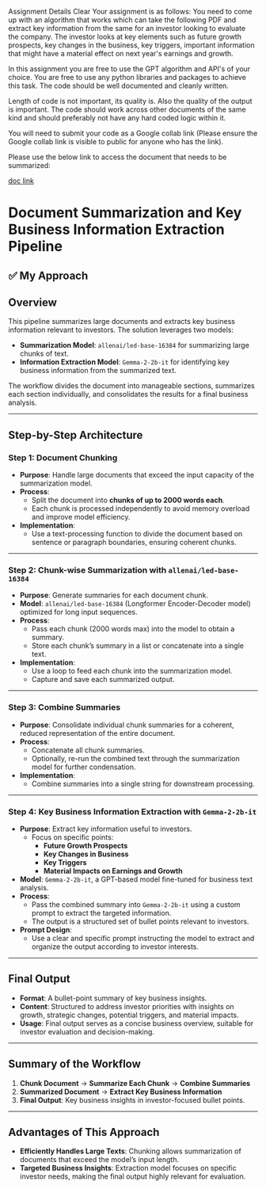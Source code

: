 Assignment Details Clear
Your assignment is as follows:
You need to come up with an algorithm that works which can take the following PDF and extract key information from the same for an investor looking to evaluate the company. The investor looks at key elements such as future growth prospects, key changes in the business, key triggers, important information that might have a material effect on next year's earnings and growth. 


In this assignment you are free to use the GPT algorithm and API's of your choice. You are free to use any python libraries and packages to achieve this task. The code should be well documented and cleanly written. 

Length of code is not important, its quality is. Also the quality of the output is important. The code should work across other documents of the same kind and should preferably not have any hard coded logic within it. 

You will need to submit your code as a Google collab link (Please ensure the Google collab link is visible to public for anyone who has the link).


Please use the below link to access the document that needs to be summarized:

[doc link](https://drive.google.com/file/d/1jguXFqGgYkbeF5X9jFJ4ts50m-VJ1rCu/view?usp=sharing)


# Document Summarization and Key Business Information Extraction Pipeline

## ✅ My Approach
## Overview

This pipeline summarizes large documents and extracts key business information relevant to investors. The solution leverages two models:
- **Summarization Model**: `allenai/led-base-16384` for summarizing large chunks of text.
- **Information Extraction Model**: `Gemma-2-2b-it` for identifying key business information from the summarized text.

The workflow divides the document into manageable sections, summarizes each section individually, and consolidates the results for a final business analysis.

---

## Step-by-Step Architecture

### Step 1: Document Chunking

- **Purpose**: Handle large documents that exceed the input capacity of the summarization model.
- **Process**:
  - Split the document into **chunks of up to 2000 words each**.
  - Each chunk is processed independently to avoid memory overload and improve model efficiency.
- **Implementation**:
  - Use a text-processing function to divide the document based on sentence or paragraph boundaries, ensuring coherent chunks.

---

### Step 2: Chunk-wise Summarization with `allenai/led-base-16384`

- **Purpose**: Generate summaries for each document chunk.
- **Model**: `allenai/led-base-16384` (Longformer Encoder-Decoder model) optimized for long input sequences.
- **Process**:
  - Pass each chunk (2000 words max) into the model to obtain a summary.
  - Store each chunk’s summary in a list or concatenate into a single text.
- **Implementation**:
  - Use a loop to feed each chunk into the summarization model.
  - Capture and save each summarized output.

---

### Step 3: Combine Summaries

- **Purpose**: Consolidate individual chunk summaries for a coherent, reduced representation of the entire document.
- **Process**:
  - Concatenate all chunk summaries.
  - Optionally, re-run the combined text through the summarization model for further condensation.
- **Implementation**:
  - Combine summaries into a single string for downstream processing.

---

### Step 4: Key Business Information Extraction with `Gemma-2-2b-it`

- **Purpose**: Extract key information useful to investors.
  - Focus on specific points:
    - **Future Growth Prospects**
    - **Key Changes in Business**
    - **Key Triggers**
    - **Material Impacts on Earnings and Growth**
- **Model**: `Gemma-2-2b-it`, a GPT-based model fine-tuned for business text analysis.
- **Process**:
  - Pass the combined summary into `Gemma-2-2b-it` using a custom prompt to extract the targeted information.
  - The output is a structured set of bullet points relevant to investors.
- **Prompt Design**:
  - Use a clear and specific prompt instructing the model to extract and organize the output according to investor interests.

---

## Final Output

- **Format**: A bullet-point summary of key business insights.
- **Content**: Structured to address investor priorities with insights on growth, strategic changes, potential triggers, and material impacts.
- **Usage**: Final output serves as a concise business overview, suitable for investor evaluation and decision-making.

---

## Summary of the Workflow

1. **Chunk Document** → **Summarize Each Chunk** → **Combine Summaries**
2. **Summarized Document** → **Extract Key Business Information**
3. **Final Output**: Key business insights in investor-focused bullet points.

---

## Advantages of This Approach

- **Efficiently Handles Large Texts**: Chunking allows summarization of documents that exceed the model’s input length.
- **Targeted Business Insights**: Extraction model focuses on specific investor needs, making the final output highly relevant for evaluation.

